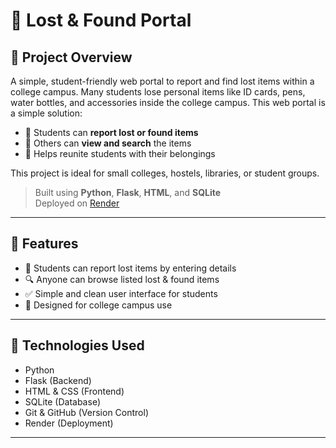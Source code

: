 # 🎒 Lost & Found Portal
## 📌 Project Overview

A simple, student-friendly web portal to report and find lost items within a college campus.
Many students lose personal items like ID cards, pens, water bottles, and accessories inside the college campus. This web portal is a simple solution:

- 📢 Students can **report lost or found items**
- 👀 Others can **view and search** the items
- 🤝 Helps reunite students with their belongings

This project is ideal for small colleges, hostels, libraries, or student groups.

> Built using **Python**, **Flask**, **HTML**, and **SQLite**  
> Deployed on [Render](https://render.com)

---

## 📌 Features

- 🧾 Students can report lost items by entering details
- 🔍 Anyone can browse listed lost & found items
- ✅ Simple and clean user interface for students
- 🏫 Designed for college campus use

---

## 🚀 Technologies Used

- Python
- Flask (Backend)
- HTML & CSS (Frontend)
- SQLite (Database)
- Git & GitHub (Version Control)
- Render (Deployment)

---

